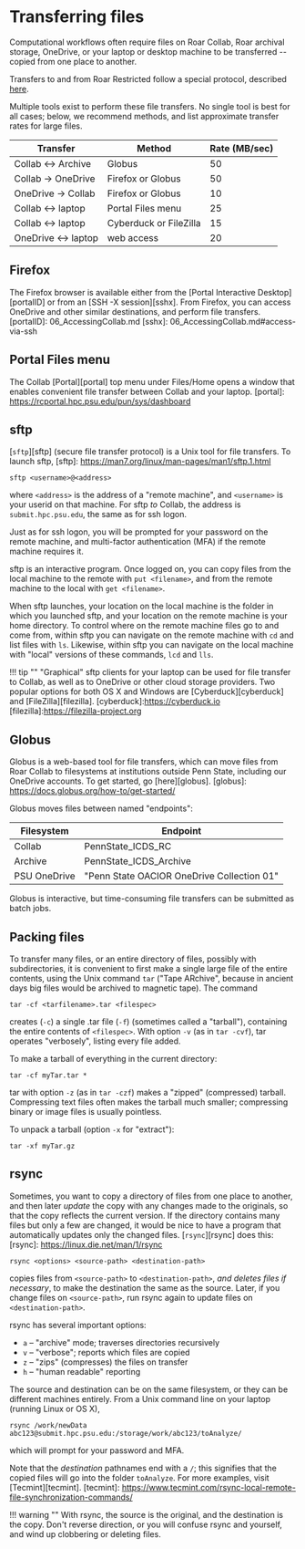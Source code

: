 # Transferring files

Computational workflows often require files 
on Roar Collab, Roar archival storage, 
OneDrive, or your laptop or desktop machine
to be transferred -- copied from one place to another.

Transfers to and from Roar Restricted follow a special protocol,
described [here](16_RoarRestricted.md).

Multiple tools exist to perform these file transfers.
No single tool is best for all cases;
below, we recommend methods, 
and list approximate transfer rates for large files.

| Transfer | Method | Rate (MB/sec) |
| ---- | ---- | ---- |
| Collab &harr; Archive | Globus | 50 |
| Collab &rarr; OneDrive | Firefox or Globus | 50 | 
| OneDrive &rarr; Collab | Firefox or Globus | 10 |
| Collab &harr; laptop | Portal Files menu | 25 |
| Collab &harr; laptop | Cyberduck or FileZilla | 15 |
| OneDrive &harr; laptop | web access |20 |

## Firefox

The Firefox browser is available either 
from the [Portal Interactive Desktop][portalID]
or from an [SSH -X session][sshx].
From Firefox, you can access OneDrive
and other similar destinations,
and perform file transfers.
[portalID]: 06_AccessingCollab.md
[sshx]: 06_AccessingCollab.md#access-via-ssh

## Portal Files menu

The Collab [Portal][portal] top menu under Files/Home
opens a window that enables convenient file transfer 
between Collab and your laptop.
[portal]: https://rcportal.hpc.psu.edu/pun/sys/dashboard

## sftp

[`sftp`][sftp] (secure file transfer protocol) is a Unix tool
for file transfers.  To launch sftp,
[sftp]: https://man7.org/linux/man-pages/man1/sftp.1.html
```
sftp <username>@<address>
```
where `<address>` is the address of a "remote machine",
and `<username>` is your userid on that machine.
For sftp *to* Collab, the address is `submit.hpc.psu.edu`,
the same as for ssh logon.

Just as for ssh logon, you will be prompted 
for your password on the remote machine,
and multi-factor authentication (MFA)
if the remote machine requires it.

sftp is an interactive program.
Once logged on, you can copy files 
from the local machine to the remote with `put <filename>`,
and from the remote machine to the local with `get <filename>`.

When sftp launches, your location on the local machine
is the folder in which you launched sftp,
and your location on the remote machine is your home directory.
To control where on the remote machine files go to and come from,
within sftp you can navigate on the remote machine with `cd`
and list files with `ls`. 
Likewise, within sftp you can navigate on the local machine
with "local" versions of these commands, `lcd` and `lls`.

!!! tip ""
     "Graphical" sftp clients for your laptop
     can be used for file transfer to Collab, 
     as well as to OneDrive or other cloud storage providers.
     Two popular options for both OS X and Windows are
     [Cyberduck][cyberduck] and [FileZilla][filezilla].
[cyberduck]:https://cyberduck.io
[filezilla]:https://filezilla-project.org

## Globus

Globus is a web-based tool for file transfers,
which can move files from Roar Collab
to filesystems at institutions outside Penn State,
including our OneDrive accounts.
To get started, go [here][globus].
[globus]: https://docs.globus.org/how-to/get-started/

Globus moves files between named "endpoints":

| Filesystem | Endpoint |
| ---- | ---- |
| Collab | PennState_ICDS_RC |
| Archive | PennState_ICDS_Archive | 
| PSU OneDrive | "Penn State OACIOR OneDrive Collection 01" |

Globus is interactive, 
but time-consuming file transfers 
can be submitted as batch jobs.

## Packing files

To transfer many files,
or an entire directory of files, possibly with subdirectories,
it is convenient to first make a single large file 
of the entire contents,
using the Unix command `tar`
("Tape ARchive", because in ancient days big files 
would be archived to magnetic tape).  The command
```
tar -cf <tarfilename>.tar <filespec>
```
creates (`-c`) a single .tar file (`-f`) (sometimes called a "tarball"),
containing the entire contents of `<filespec>`.
With option `-v` (as in `tar -cvf`), tar operates "verbosely", 
listing every file added.

To make a tarball of everything in the current directory:
```
tar -cf myTar.tar *
```

tar with option `-z` (as in `tar -czf`)
makes a "zipped" (compressed) tarball.
Compressing text files often makes the tarball much smaller;
compressing binary or image files is usually pointless.

To unpack a tarball (option `-x` for "extract"):
```
tar -xf myTar.gz 
```

## rsync

Sometimes, you want to copy a directory of files 
from one place to another,
and then later *update* the copy
with any changes made to the originals,
so that the copy reflects the current version.
If the directory contains many files but only a few are changed,
it would be nice to have a program that automatically updates
only the changed files. [`rsync`][rsync] does this:
[rsync]: https://linux.die.net/man/1/rsync
```
rsync <options> <source-path> <destination-path>
```
copies files from `<source-path>` to `<destination-path>`,
*and deletes files if necessary*,
to make the destination the same as the source.
Later, if you change files on `<source-path>`,
run rsync again to update files on `<destination-path>`.

rsync has several important options:

- `a` – "archive" mode; traverses directories recursively
- `v` – "verbose"; reports which files are copied
- `z` – "zips" (compresses) the files on transfer
- `h` – "human readable" reporting

The source and destination can be on the same filesystem,
or they can be different machines entirely.
From a Unix command line on your laptop 
(running Linux or OS X),
```
rsync /work/newData abc123@submit.hpc.psu.edu:/storage/work/abc123/toAnalyze/
```
which will prompt for your password and MFA.

Note that the *destination* pathnames end with a `/`;
this signifies that the copied files will go into the folder `toAnalyze`.
For more examples, visit [Tecmint][tecmint].
[tecmint]: https://www.tecmint.com/rsync-local-remote-file-synchronization-commands/

!!! warning ""
     With rsync, the source is the original, and the destination is the copy.
     Don't reverse direction, or you will confuse rsync and yourself,
     and wind up clobbering or deleting files.
